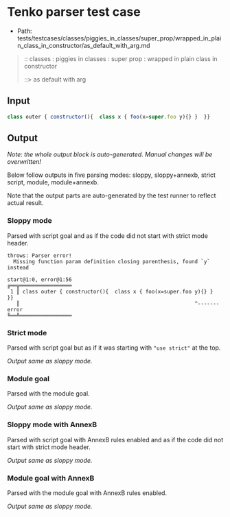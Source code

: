 # Tenko parser test case

- Path: tests/testcases/classes/piggies_in_classes/super_prop/wrapped_in_plain_class_in_constructor/as_default_with_arg.md

> :: classes : piggies in classes : super prop : wrapped in plain class in constructor
>
> ::> as default with arg

## Input

`````js
class outer { constructor(){  class x { foo(x=super.foo y){} }  }}
`````

## Output

_Note: the whole output block is auto-generated. Manual changes will be overwritten!_

Below follow outputs in five parsing modes: sloppy, sloppy+annexb, strict script, module, module+annexb.

Note that the output parts are auto-generated by the test runner to reflect actual result.

### Sloppy mode

Parsed with script goal and as if the code did not start with strict mode header.

`````
throws: Parser error!
  Missing function param definition closing parenthesis, found `y` instead

start@1:0, error@1:56
╔══╦═════════════════
 1 ║ class outer { constructor(){  class x { foo(x=super.foo y){} }  }}
   ║                                                         ^------- error
╚══╩═════════════════

`````

### Strict mode

Parsed with script goal but as if it was starting with `"use strict"` at the top.

_Output same as sloppy mode._

### Module goal

Parsed with the module goal.

_Output same as sloppy mode._

### Sloppy mode with AnnexB

Parsed with script goal with AnnexB rules enabled and as if the code did not start with strict mode header.

_Output same as sloppy mode._

### Module goal with AnnexB

Parsed with the module goal with AnnexB rules enabled.

_Output same as sloppy mode._
